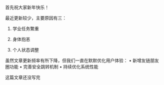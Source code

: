 首先祝大家新年快乐！

最近更新较少，主要原因有三：

1. 学业任务繁重

2. 身体抱恙

3. 个人状态调整

虽然文章更新频率有所下降，但我们一直在默默优化用户体验：
• 新增友链朋友圈功能
• 完善安全跳转机制
• 持续优化系统性能

这篇文章还没写完
